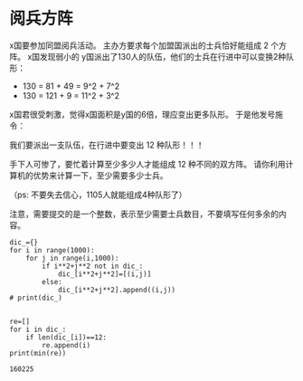 #  阅兵方阵

x国要参加同盟阅兵活动。
主办方要求每个加盟国派出的士兵恰好能组成 2 个方阵。
x国发现弱小的 y国派出了130人的队伍，他们的士兵在行进中可以变换2种队形：
 - 130 = 81 + 49 = 9^2 + 7^2
 - 130 = 121 + 9 = 11^2 + 3^2

x国君很受刺激，觉得x国面积是y国的6倍，理应变出更多队形。
于是他发号施令：

我们要派出一支队伍，在行进中要变出 12 种队形！！！

手下人可惨了，要忙着计算至少多少人才能组成 12 种不同的双方阵。
请你利用计算机的优势来计算一下，至少需要多少士兵。

（ps: 不要失去信心，1105人就能组成4种队形了）

注意，需要提交的是一个整数，表示至少需要士兵数目，不要填写任何多余的内容。



```
dic_={}
for i in range(1000):
    for j in range(i,1000):
        if i**2+j**2 not in dic_:
            dic_[i**2+j**2]=[(i,j)]
        else:
            dic_[i**2+j**2].append((i,j))
# print(dic_)
        
```


```
re=[]
for i in dic_:
    if len(dic_[i])==12:
        re.append(i)
print(min(re))
```

    160225
